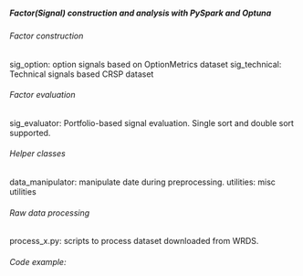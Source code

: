 ##### Factor(Signal) construction and analysis with PySpark and Optuna

###### Factor construction
sig_option: option signals based on OptionMetrics dataset
sig_technical: Technical signals based CRSP dataset
###### Factor evaluation
sig_evaluator: Portfolio-based signal evaluation. Single sort and double sort supported.

###### Helper classes

data_manipulator: manipulate date during preprocessing.
utilities: misc utilities

###### Raw data processing

process_x.py: scripts to process dataset downloaded from WRDS.

###### Code example:

